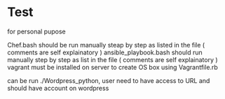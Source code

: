 # Test

for personal pupose

Chef.bash should be run manually steap by step as listed in the file ( comments are self explainatory )
ansible_playbook.bash should run manually step by step as list in the file ( comments are self explainatory )
vagrant must be installed on server to create OS box using Vagrantfile.rb 

can be run ./Wordpress_python, user need to have access to URL and should have account on wordpress 
